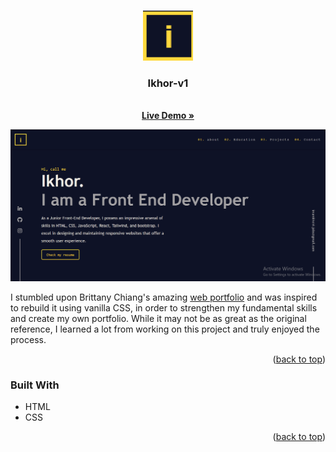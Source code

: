 <a name="readme-top"></a>
<!-- PROJECT LOGO -->
<br />
<div align="center">
  <a href="https://github.com/Ikhor03/Dapur-Solo-FE.git">
    <img src="static/favicon-i.png" alt="Logo" width="80" height="80">
  </a>
  </div>

<h3 align="center">Ikhor-v1</h3>

  <p align="center">
    <br />
    <a href="https://ikhor.vercel.app/"><strong>Live Demo »</strong></a>
  </p>

<!-- ABOUT THE PROJECT -->

[![Product Name Screen Shot][product-screenshot]](https://ikhor.vercel.app/)

I stumbled upon Brittany Chiang's amazing [web portfolio](https://brittanychiang.com/) and was inspired to rebuild it using vanilla CSS, in order to strengthen my fundamental skills and create my own portfolio. While it may not be as great as the original reference, I learned a lot from working on this project and truly enjoyed the process.

<p align="right">(<a href="#readme-top">back to top</a>)</p>

### Built With

* HTML
* CSS

<p align="right">(<a href="#readme-top">back to top</a>)</p>


<!-- MARKDOWN LINKS & IMAGES -->
<!-- https://www.markdownguide.org/basic-syntax/#reference-style-links -->
[product-screenshot]: static/ikhor_v1.png
